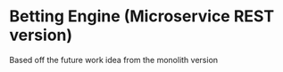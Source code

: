 # Betting Engine (Microservice REST version)
Based off the future work idea from the monolith version